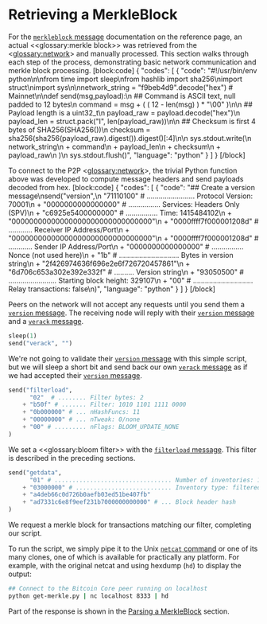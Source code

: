 # Retrieving a MerkleBlock

For the [`merkleblock` message](../reference/p2p-network-data-messages.md#merkleblock) documentation on the reference page, an actual <<glossary:merkle block>> was retrieved from the <<glossary:network>> and manually processed.  This section walks through each step of the process, demonstrating basic network communication and merkle block processing.
[block:code]
{
  "codes": [
    {
      "code": "#!/usr/bin/env python\n\nfrom time import sleep\nfrom hashlib import sha256\nimport struct\nimport sys\n\nnetwork_string = \"f9beb4d9\".decode(\"hex\")  # Mainnet\n\ndef send(msg,payload):\n    ## Command is ASCII text, null padded to 12 bytes\n    command = msg + ( ( 12 - len(msg) ) * \"\\00\" )\n\n    ## Payload length is a uint32_t\n    payload_raw = payload.decode(\"hex\")\n    payload_len = struct.pack(\"I\", len(payload_raw))\n\n    ## Checksum is first 4 bytes of SHA256(SHA256(<payload>))\n    checksum = sha256(sha256(payload_raw).digest()).digest()[:4]\n\n    sys.stdout.write(\n        network_string\n        + command\n        + payload_len\n        + checksum\n        + payload_raw\n    )\n    sys.stdout.flush()",
      "language": "python"
    }
  ]
}
[/block]

To connect to the P2P <<glossary:network>>, the trivial Python function above was developed to compute message headers and send payloads decoded from hex.
[block:code]
{
  "codes": [
    {
      "code": "## Create a version message\nsend(\"version\",\n      \"71110100\" # ........................ Protocol Version: 70001\n    + \"0000000000000000\" # ................ Services: Headers Only (SPV)\n    + \"c6925e5400000000\" # ................ Time: 1415484102\n    + \"00000000000000000000000000000000\"\n    + \"0000ffff7f000001208d\" # ............ Receiver IP Address/Port\n    + \"00000000000000000000000000000000\"\n    + \"0000ffff7f000001208d\" # ............ Sender IP Address/Port\n    + \"0000000000000000\" # ................ Nonce (not used here)\n    + \"1b\" # .............................. Bytes in version string\n    + \"2f426974636f696e2e6f726720457861\"\n    + \"6d706c653a302e392e332f\" # .......... Version string\n    + \"93050500\" # ........................ Starting block height: 329107\n    + \"00\" # .............................. Relay transactions: false\n)",
      "language": "python"
    }
  ]
}
[/block]

Peers on the network will not accept any requests until you send them a [`version` message](../reference/p2p-network-control-messages.md#version). The receiving node will reply with their [`version` message](../reference/p2p-network-control-messages.md#version) and a [`verack` message](../reference/p2p-network-control-messages.md#verack).

``` python
sleep(1)
send("verack", "")
```

We're not going to validate their [`version` message](../reference/p2p-network-control-messages.md#version) with this simple script, but we will sleep a short bit and send back our own [`verack` message](../reference/p2p-network-control-messages.md#verack) as if we had accepted their [`version` message](../reference/p2p-network-control-messages.md#version).

``` python
send("filterload",
      "02"  # ........ Filter bytes: 2
    + "b50f" # ....... Filter: 1010 1101 1111 0000
    + "0b000000" # ... nHashFuncs: 11
    + "00000000" # ... nTweak: 0/none
    + "00" # ......... nFlags: BLOOM_UPDATE_NONE
)
```

We set a <<glossary:bloom filter>> with the [`filterload` message](../reference/p2p-network-control-messages.md#filterload). This filter is described in the preceding sections.

``` python
send("getdata",
      "01" # ................................. Number of inventories: 1
    + "03000000" # ........................... Inventory type: filtered block
    + "a4deb66c0d726b0aefb03ed51be407fb"
    + "ad7331c6e8f9eef231b7000000000000" # ... Block header hash
)
```

We request a merkle block for transactions matching our filter, completing our script.

To run the script, we simply pipe it to the Unix [`netcat` command](https://en.wikipedia.org/wiki/Netcat) or one of its many clones, one of which is available for practically any platform. For example, with the original netcat and using hexdump (`hd`) to display the output:

``` bash
## Connect to the Bitcoin Core peer running on localhost
python get-merkle.py | nc localhost 8333 | hd
```

Part of the response is shown in the [Parsing a MerkleBlock](core-examples-p2p-network-parsing-a-merkleblock) section.